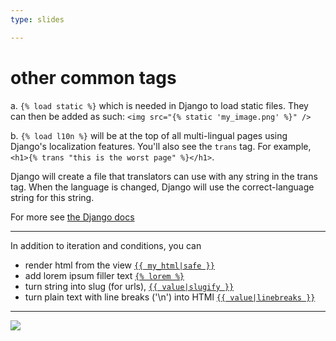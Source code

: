 ```yaml
---
type: slides

---
```


# other common tags 

a. ``{% load static %}`` which is needed in Django to load static files.  They can then be added as such:
``<img src="{% static 'my_image.png' %}" />``  

b. ``{% load l10n %}`` will be at the top of all multi-lingual pages using Django's localization features.  You'll also see the `trans` tag. For example,
``<h1>{% trans "this is the worst page" %}</h1>``.  

Django will create a file that translators can use with any string in the trans tag.  When the language is changed, Django will use the correct-language string for this string.  

For more see [the Django docs](https://docs.djangoproject.com/en/3.0/topics/i18n/)


---


In addition to iteration and conditions, you can 

- render html from the view [`{{ my_html|safe }}`](https://docs.djangoproject.com/en/3.0/ref/templates/builtins/#safe)
- add lorem ipsum filler text [`{% lorem %}`](https://docs.djangoproject.com/en/3.0/ref/templates/builtins/#lorem)
- turn string into slug (for urls), [`{{ value|slugify }}`](https://docs.djangoproject.com/en/3.0/ref/templates/builtins/#slugify)
- turn plain text with line breaks ('\n') into HTMl [`{{ value|linebreaks }}`](https://docs.djangoproject.com/en/3.0/ref/templates/builtins/#linebreaks) 

---

<img src="djangopony.png" />